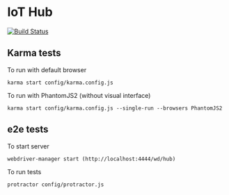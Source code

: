 # IoT Hub

[![Build Status](https://travis-ci.org/andre-luiz-pires-silva/iot-hub.svg?branch=master)](https://travis-ci.org/andre-luiz-pires-silva/iot-hub)

## Karma tests

To run with default browser
```
karma start config/karma.config.js
```

To run with PhantomJS2 (without visual interface)
```
karma start config/karma.config.js --single-run --browsers PhantomJS2
```

## e2e tests

To start server
```
webdriver-manager start (http://localhost:4444/wd/hub)
```

To run tests
```
protractor config/protractor.js
```
